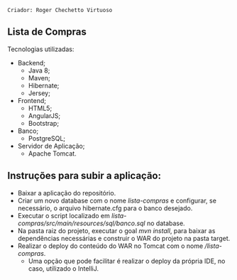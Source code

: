     Criador: Roger Chechetto Virtuoso
 
  Lista de Compras
  -

Tecnologias utilizadas:
 * Backend;
   * Java 8;
   * Maven;
   * Hibernate;
   * Jersey;
 * Frontend;
   * HTML5;
   * AngularJS;
   * Bootstrap;
 * Banco;
   * PostgreSQL;
 * Servidor de Aplicação;
   * Apache Tomcat.

Instruções para subir a aplicação:
-

* Baixar a aplicação do repositório.
* Criar um novo database com o nome *lista-compras* e configurar, se necessário, o arquivo hibernate.cfg para o banco desejado.
* Executar o script localizado em *lista-compras/src/main/resources/sql/banco.sql* no database.
* Na pasta raiz do projeto, executar o goal *mvn install*, para baixar as dependências necessárias e construir o WAR do projeto na pasta target.
* Realizar o deploy do conteúdo do WAR no Tomcat com o nome */lista-compras*.
  * Uma opção que pode facilitar é realizar o deploy da própria IDE, no caso, utilizado o IntelliJ.




